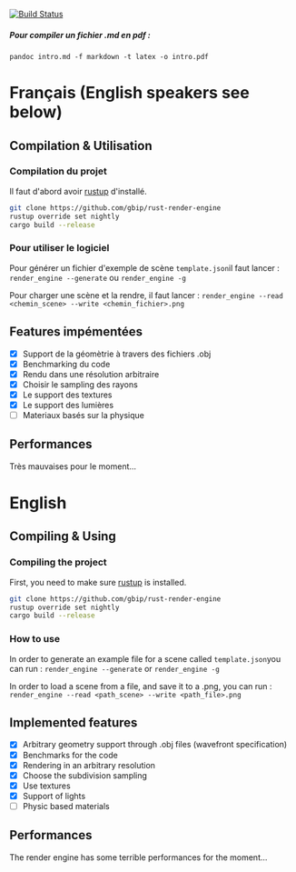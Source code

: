 [![Build Status](https://travis-ci.org/gbip/rust-render-engine.svg?branch=master)](https://travis-ci.org/gbip/rust-render-engine)

##### Pour compiler un fichier .md en pdf :
`pandoc intro.md -f markdown -t latex -o intro.pdf`

# Français (English speakers see below)
## Compilation & Utilisation
### Compilation du projet
Il faut d'abord avoir [rustup](https://www.rustup.rs/) d'installé.
``` bash
git clone https://github.com/gbip/rust-render-engine
rustup override set nightly
cargo build --release
```
### Pour utiliser le logiciel
Pour générer un fichier d'exemple de scène `template.json`il faut lancer : `render_engine --generate` ou `render_engine -g`

Pour charger une scène et la rendre, il faut lancer : `render_engine --read <chemin_scene> --write <chemin_fichier>.png`

## Features impémentées

- [x] Support de la géomètrie à travers des fichiers .obj
- [x] Benchmarking du code
- [x] Rendu dans une résolution arbitraire
- [x] Choisir le sampling des rayons
- [x] Le support des textures
- [x] Le support des lumières
- [ ] Materiaux basés sur la physique

## Performances

Très mauvaises pour le moment...

# English
## Compiling & Using
### Compiling the project
First, you need to make sure [rustup](https://www.rustup.rs/) is installed.
``` bash
git clone https://github.com/gbip/rust-render-engine
rustup override set nightly
cargo build --release
```
### How to use
In order to generate an example file for a scene called `template.json`you can run : `render_engine --generate` or `render_engine -g`

In order to load a scene from a file, and save it to a .png, you can run : `render_engine --read <path_scene> --write <path_file>.png`

## Implemented features

- [x]  Arbitrary geometry support through .obj files (wavefront specification)
- [x] Benchmarks for the code
- [x] Rendering in an arbitrary resolution
- [x] Choose the subdivision sampling
- [x] Use textures
- [x] Support of lights
- [ ] Physic based materials

## Performances
The render engine has some terrible performances for the moment...
